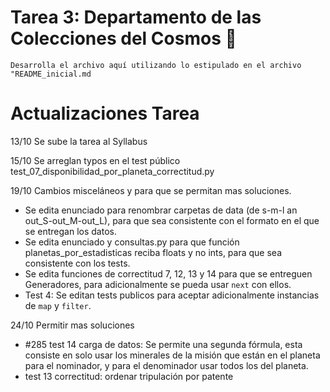 # Tarea 3: Departamento de las Colecciones del Cosmos 🌌

`Desarrolla el archivo aquí utilizando lo estipulado en el archivo "README_inicial.md`

# Actualizaciones Tarea

13/10 Se sube la tarea al Syllabus

15/10  Se arreglan typos en el test público test_07_disponibilidad_por_planeta_correctitud.py

19/10 Cambios misceláneos y para que se permitan mas soluciones.
* Se edita enunciado para renombrar carpetas de data (de s-m-l an out_S-out_M-out_L), para que sea consistente con el formato en el que se entregan los datos.
* Se edita enunciado y consultas.py para que función planetas_por_estadisticas reciba floats y no ints, para que sea consistente con los tests.
* Se edita funciones de correctitud 7, 12, 13 y 14 para que se entreguen Generadores, para adicionalmente se pueda usar `next` con ellos.
* Test 4: Se editan tests publicos para aceptar adicionalmente instancias de `map` y `filter`.

24/10 Permitir mas soluciones
* #285 test 14 carga de datos: Se permite una segunda fórmula, esta consiste en solo usar los minerales de la misión que están en el planeta para el nominador, y para el denominador usar todos los del planeta.
* test 13 correctitud: ordenar tripulación por patente
